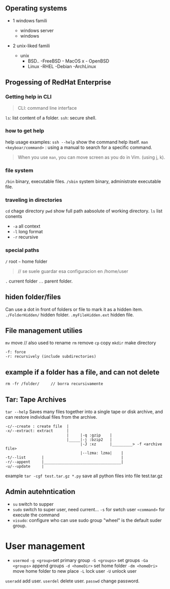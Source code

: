 ## Operating systems
- 1 windows famili
    * windows server
    * windows

- 2 unix-liked famili
    - unix
        - BSD..
            -FreeBSD
                - MacOS x
                - OpenBSD
        - Linux
            -RHEL
            -Debian
            -ArchLinux

## Progessing of RedHat Enterprise
### Getting help in CLI
>CLI: command line interface

`ls`: list content of a folder.
`ssh`: secure shell.

### how to get help
help usage examples:
`ssh --help` show the command help itself.
`man <keyboar/command>` : using a manual to search for a specific command.

> When you use `man`, you can move screen as you do in Vim. (using j, k).

### file system
`/bin` binary, executable files.
`/sbin` system binary, administrate executable file.

### traveling in directories
`cd` chage directory
`pwd` show full path aabsolute of working directory.
`ls` list conents
- `-a` all context
- `-l` long format
- `-r` recursive

### special paths
`/` root
`~` home folder
> // se suele guardar esa configuracion en /home/user

`.` current folder
`..` parent folder.


## hiden folder/files 
Can use a dot in front of folders or file to mark it as a hidden item.
`./FolderHidden/`   hidden folder.
`.myFileHidden.ext` hidden file.


## File management utilies
`mv` move // also used to rename
`rm` remove
`cp` copy
`mkdir` make directory

    -f: force
    -r: recursively (include subdirectories)

## example if a folder has a file, and can not delete
    rm -fr /folder/     // borra recursivamente

## Tar: Tape Archives
`tar --help` Saves many files together into a single tape or disk archive, and can restore individual files from the archive.


    -c/--create : create file  |
    -x/--extract: extract      |
                               |     |-q :gzip    |
                               |_____|-j :bzip2   |
                                     |-J :xz      |_________> -f <archive file>
                                     |--lzma: lzma|    |
    -t/--list       |                                  |
    -r/--appent     |__________________________________|
    -u/--update     |

example
`tar -cgf test.tar.gz *.py` save all python files into file test.tar.gz

## Admin autehntication
- `su` switch to supper
- `sudo` switch to super user, need current...
    `-s` for swtch user
    `<command>` for execute the command
- `visudo`: configure who can use sudo
        group "wheel" is the default suder group.

# User management
- `usermod`
    `-g <group>`set primary group 
    `-G <groups>` set groups
    `-Ga <groups>` append groups
    `-d <homeDir>` set home folder
    `-dm <homeDri>` move home folder to new place
    `-L` lock user
    `-U` unlock user

`useradd` add user.
`userdel` delete user.
`passwd` change password.





